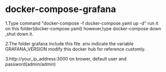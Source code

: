# docker-compose-grafana
1.Type command "docker-compose  -f docker-compose.yaml up -d" run it on this folder(docker-compose.yaml)
   however,type docker-compose down ,shut down it.
   
2.The folder grafana include this file .env indicate the variable GRAFANA_VERSION modify this 
docker hub for reference  customly.

3.http://your_ip_address:3000 on brower, default user and password(admin/admin)
